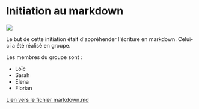 # Initiation au markdown 

![](https://img.shields.io/badge/Markdown-000000?style=for-the-badge&logo=markdown&logoColor=white)

Le but de cette initiation était d'appréhender l'écriture en markdown. Celui-ci a été réalisé en groupe.

Les membres du groupe sont : 
* Loïc 
* Sarah 
* Elena 
* Florian

[Lien vers le fichier markdown.md](https://github.com/CalcagnoLoic/exercise-markdown/blob/main/markdown.md)
